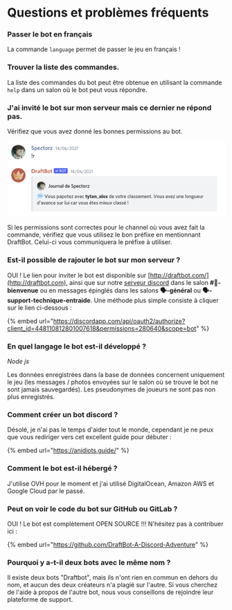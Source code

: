 # Questions et problèmes fréquents

### Passer le bot en français

La commande `language` permet de passer le jeu en français !

### Trouver la liste des commandes.

La liste des commandes du bot peut être obtenue en utilisant la commande `help` dans un salon où le bot peut vous répondre.

### J'ai invité le bot sur mon serveur mais ce dernier ne répond pas.

Vérifiez que vous avez donné les bonnes permissions au bot.

![Liste minimale des permissions nécessaires](<../.gitbook/assets/image (15).png>)

Si les permissions sont correctes pour le channel où vous avez fait la commande, vérifiez que vous utilisez le bon préfixe en mentionnant DraftBot. Celui-ci vous communiquera le préfixe à utiliser.

### **Est-il possible de rajouter le bot sur mon serveur ?**

OUI ! Le lien pour inviter le bot est disponible sur [http://draftbot.com/](http://draftbot.com), ainsi que sur notre [serveur discord](https://discord.gg/aJhQy4AtAA) dans le salon **#👑-bienvenue** ou en messages épinglés dans les salons **🗣-général** ou **🗣-support-technique-entraide**. Une méthode plus simple consiste à cliquer sur le lien ci-dessous :

{% embed url="https://discordapp.com/api/oauth2/authorize?client_id=448110812801007618&permissions=280640&scope=bot" %}

### **En quel langage le bot est-il développé ?**

_Node js_

Les données enregistrées dans la base de données concernent uniquement le jeu (les messages / photos envoyées sur le salon où se trouve le bot ne sont jamais sauvegardés). Les pseudonymes de joueurs ne sont pas non plus enregistrés.

### Comment créer un bot discord ?

Désolé, je n'ai pas le temps d'aider tout le monde, cependant je ne peux que vous rediriger vers cet excellent guide pour débuter :

{% embed url="https://anidiots.guide/" %}

### ​Comment le bot est-il hébergé ?

J'utilise OVH pour le moment et j'ai utilisé DigitalOcean, Amazon AWS et Google Cloud par le passé.

### **Peut on voir le code du bot sur GitHub ou GitLab ?**

OUI ! Le bot est complètement OPEN SOURCE !!! N'hésitez pas à contribuer ici :

{% embed url="https://github.com/DraftBot-A-Discord-Adventure" %}

### Pourquoi y a-t-il deux bots avec le même nom ?

Il existe deux bots "Draftbot", mais ils n'ont rien en commun en dehors du nom, et aucun des deux créateurs n'a plagié sur l'autre. Si vous cherchez de l'aide à propos de l'autre bot, nous vous conseillons de rejoindre leur plateforme de support.

​
